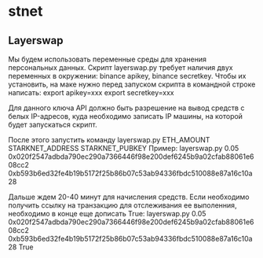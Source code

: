 # stnet


## Layerswap
Мы будем использовать переменные среды для хранения персональных данных. Скрипт layerswap.py требует наличия двух переменных в окружении: binance apikey, binance secretkey.
Чтобы их установить, на маке нужно перед запуском скрипта в командной строке написать: 
export apikey=xxx
export secretkey=xxx

Для данного ключа API должно быть разрешение на вывод средств с белых IP-адресов, куда необходимо записать IP машины, на которой будет запускаться скрипт. 

После этого запустить команду
layerswap.py ETH_AMOUNT STARKNET_ADDRESS STARKNET_PUBKEY
Пример:
layerswap.py 0.05 0x020f2547adbda790ec290a7366446f98e200def6245b9a02cfab88061e608cc2 0xb593b6ed32fe4b19b5172f25b86b07c53ab94336fbdc510088e87a16c10a28

Дальше ждем 20-40 минут для начисления средств. Если необходимо получить ссылку на транзакцию для отслеживания ее выполенния, необходимо в конце еще дописать True:
layerswap.py 0.05 0x020f2547adbda790ec290a7366446f98e200def6245b9a02cfab88061e608cc2 0xb593b6ed32fe4b19b5172f25b86b07c53ab94336fbdc510088e87a16c10a28 True



